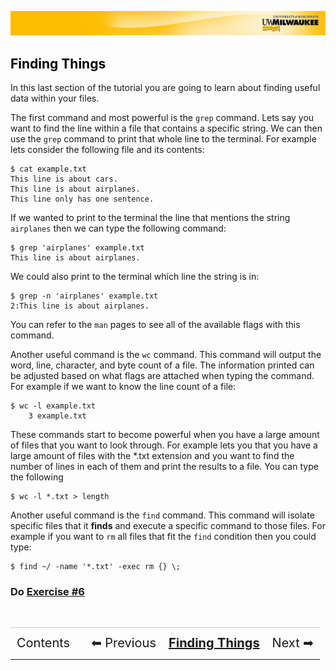 [![](../../Banner.jpg)](http://uwm.edu/hpc/support)

## <a name="findingthings"></a><a href="#contents" style="text-decoration:none; color:black;">Finding Things</a>

In this last section of the tutorial you are going to learn about finding useful data within your files.

The first command and most powerful is the `grep` command. Lets say you want to find the line within a file that contains a specific string. We can then use the `grep` command to print that whole line to the terminal. For example lets consider the following file and its contents:

	$ cat example.txt
	This line is about cars.
	This line is about airplanes.
	This line only has one sentence.

If we wanted to print to the terminal the line that mentions the string `airplanes` then we can type the following command:

	$ grep 'airplanes' example.txt
	This line is about airplanes.

We could also print to the terminal which line the string is in:

	$ grep -n 'airplanes' example.txt
	2:This line is about airplanes.

You can refer to the `man` pages to see all of the available flags with this command.

Another useful command is the `wc` command. This command will output the word, line, character, and byte count of a file. The information printed can be adjusted based on what flags are attached when typing the command. For example if we want to know the line count of a file:

	$ wc -l example.txt
		3 example.txt

These commands start to become powerful when you have a large amount of files that you want to look through. For example lets you that you have a large amount of files with the *.txt extension and you want to find the number of lines in each of them and print the results to a file. You can type the following

	$ wc -l *.txt > length

Another useful command is the `find` command. This command will isolate specific files that it **finds** and execute a specific command to those files. For example if you want to `rm` all files that fit the `find` condition then you could type:

	$ find ~/ -name '*.txt' -exec rm {} \;

### Do [Exercise #6](./ex6.html)

<br>
<table style="width:100%; border-collapse: collapse; border:0px solid black;" >
<tr style="border:0px solid black; border-top:1px solid #CCC; line-height:300%;">
<td style=" border:0px solid black; text-align:center; font-size:20px;"><a style="text-decoration:none;" href="./bash_multi.html">Contents</a></td>
<td style=" border:0px solid black;"></td>
<td style=" border:0px solid black; text-align:center; font-size:20px;"><a style="text-decoration:none;" href="./bash_multi_5.html">⬅ Previous</a></td>
<td style=" border:0px solid black; text-align:center; font-size:20px;"><a style="font-weight:bold;" href="./bash_multi_6.html">Finding Things</a></td>
<td style=" border:0px solid black; text-align:center; font-size:20px;"><a style="text-decoration:none;" href="./bash_multi_7.html">Next ➡</a></td>
</table>
